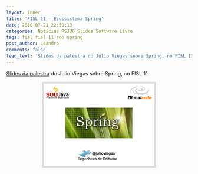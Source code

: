 ```yaml
---
layout: inner
title: 'FISL 11 - Ecossistema Spring'
date: 2010-07-21 22:59:13
categories: Notícias RSJUG Slides Software Livre
tags: fisl fisl 11 roo spring
post_author: Leandro
comments: false
lead_text: 'Slides da palestra do Julio Viegas sobre Spring, no FISL 11.'
---
```


<a href="http://www.slideshare.net/julioviegas/ecosistema-spring-aplataformaenterprisejav" target="_blank">Slides da palestra</a> do Julio Viegas sobre Spring, no FISL 11.
<p style="text-align: center;"><a href="http://www.slideshare.net/julioviegas/ecosistema-spring-aplataformaenterprisejav" target="_blank"><img class="aligncenter size-medium wp-image-463" style="border: 5px solid #DDDDDD;" title="Ecossistema Spring - Julio Viegas" src="img/spring-fisl11.png" alt="" width="300" height="223" /></a></p>